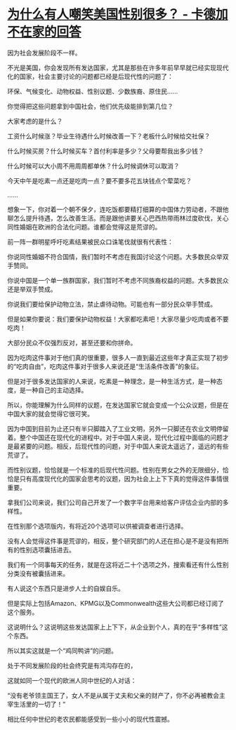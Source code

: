 # [为什么有人嘲笑美国性别很多？ - 卡德加不在家的回答](https://www.zhihu.com/question/600390031/answer/3039099749)

因为社会发展阶段不一样。

不光是美国，你会发现所有发达国家，尤其是那些在许多年前早早就已经实现现代化的国家，社会主要讨论的问题都已经是后现代性的问题了：

环保、气候变化、动物权益、性别议题、少数族裔、原住民......

你觉得把这些问题拿到中国社会，他们优先级能排到第几位？

大家考虑的是什么？

工资什么时候涨？毕业生待遇什么时候改善一下？老板什么时候给交社保？

什么时候买房？什么时候买车？首付利率是多少？父母要帮我出多少钱？

什么时候可以大小周不用周周都单休？什么时候调休可以取消？

今天中午是吃素一点还是吃肉一点？要不要多花五块钱点个荤菜吃？

......

想象一下，你对着一个朝不保夕，连吃饭都要精打细算的中国体力劳动者，不跟他聊怎么提升待遇，怎么改善生活。而是跟他讲要关心巴西热带雨林过度砍伐，关心同性婚姻在欧洲的合法化问题。谁都会觉得这是荒谬的。

前一阵一群明星呼吁吃素结果被民众口诛笔伐就很有代表性：

你说同性婚姻不符合国情，我们暂时不考虑在我国讨论这个问题。大多数民众举双手赞同。

你说中国是一个单一族群国家，我们暂时不考虑不同族裔权益的问题。大多数民众还是举双手赞成。

你说我们要给保护动物立法，禁止虐待动物。可能也有一部分民众举手赞成。

但是如果你要说：我们要保护动物权益！大家都吃素吧！大家尽量少吃肉或者不要吃肉！

大部分民众不仅强烈反对，甚至还要和你拼命。

因为吃肉这件事对于他们真的很重要，很多人一直到最近这些年才真正实现了初步的“吃肉自由”，吃肉这件事对于很多人来说还是“生活条件改善”的象征。

但是对于很多发达国家的人来说，吃素是一种理念，是一种生活方式，是一种态度，是一种自己的主动选择。

所以，你能理解为什么同样的议题，在发达国家它就会变成一个公众议题，但是在中国大家的就会觉得它很可笑。

因为中国到目前为止还只有半只脚踏入了工业文明，另外一只脚还在农业文明停留着。整个中国还在现代化的进程中。对于中国人来说，现代化过程中面临的问题才是最紧要的问题。相反，后现代性的问题，对于中国人来说太遥远了，遥远的有些荒谬了。

而性别议题，恰恰就是一个标准的后现代性问题。性别在男女之外的无限细分，恰恰是只有高度现代化的国家会思考的议题，因为社会上上下下真的觉得这件事情很重要。

拿我们公司来说，我们公司自己开发了一个数字平台用来给客户评估企业内部的多样性。

在性别那个选项版内，有将近20个选项可以供被调查者进行选择。

没有人会觉得这件事是荒谬的，相反，整个研究部门的人还在担心是不是没有把所有的性别选项囊括进去。

我们有一个同事每天的任务，就是在这将近二十个选项之外，搜索看还有什么性别分类没有被囊括进来。

有人说这个东西只是进步人士的自娱自乐。

但是实际上包括Amazon、KPMG以及Commonwealth这些大公司都已经订阅了这个服务。

这说明什么？这说明这些发达国家上上下下，从企业到个人，真的在乎“多样性”这个东西。

所以其实这就是一个“鸡同鸭讲”的问题。

处于不同发展阶段的社会终究是有鸿沟存在的，

这就如同一个现代的欧洲人同中世纪的人对话：

“没有老爷领主国王了，女人不是从属于丈夫和父亲的财产了，你不必再被教会主宰生活里的一切了！”

相比任何中世纪的老农民都能感受到一些小小的现代性震撼。